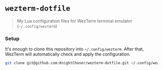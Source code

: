 # `wezterm-dotfile`

> My Lua configuration files for WezTerm terminal emulator (`~/.config/wezterm`)

### Setup

It's enough to clone this repository into `~/.config/wezterm`. After that, WezTerm will automatically check and apply the configuration.

```bash
git clone git@github.com:KnightChaser/wezterm-dotfile.git ~/.config/wezterm
```
